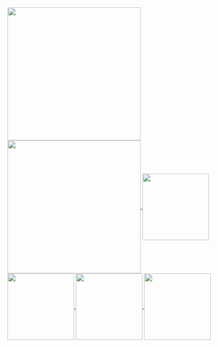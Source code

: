 <a href="#">
  <img height=300 align="center" src="https://github-readme-stats.vercel.app/api?username=veniplex&show_icons=true&show=reviews,discussions_started,discussions_answered,prs_merged,prs_merged_percentage&theme=cobalt&hide_title=true#gh-dark-mode-only" />
  <img height=300 align="center" src="https://github-readme-stats.vercel.app/api?username=veniplex&show_icons=true&show=reviews,discussions_started,discussions_answered,prs_merged,prs_merged_percentage&theme=catppuccin_latte&hide_title=true#gh-light-mode-only" />
</a>

<a href="#">
  <img height=150 align="center" src="https://github-readme-stats.vercel.app/api/top-langs/?username=veniplex&layout=compact&langs_count=8&card_width=400&theme=cobalt#gh-dark-mode-only" />
  <img height=150 align="center" src="https://github-readme-stats.vercel.app/api/top-langs/?username=veniplex&layout=compact&langs_count=8&card_width=400&theme=catppuccin_latte#gh-light-mode-only" />
</a>

<a href="#">
  <img height=150 align="center" src="https://github-readme-stats.vercel.app/api/pin/?username=veniplex&repo=couple-quest&show_owner=true&theme=cobalt#gh-dark-mode-only" />
  <img height=150 align="center" src="https://github-readme-stats.vercel.app/api/pin/?username=veniplex&repo=couple-quest&show_owner=true&theme=catppuccin_latte#gh-light-mode-only" />
</a>

